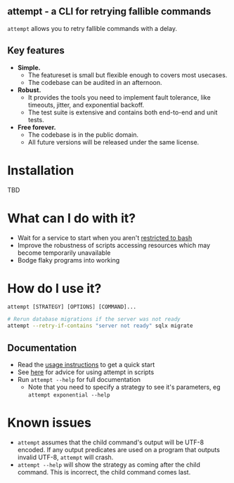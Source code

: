 attempt - a CLI for retrying fallible commands
----------------------------------------------

`attempt` allows you to retry fallible commands with a delay.

## Key features

- **Simple.**
    - The featureset is small but flexible enough to covers most usecases.
    - The codebase can be audited in an afternoon.
- **Robust.**
    - It provides the tools you need to implement fault tolerance, like
        timeouts, jitter, and exponential backoff.
    - The test suite is extensive and contains both end-to-end and unit tests.
- **Free forever.**
    - The codebase is in the public domain.
    - All future versions will be released under the same license.

# Installation

TBD

# What can I do with it?

- Wait for a service to start when you aren't [restricted to bash](https://github.com/vishnubob/wait-for-it)
- Improve the robustness of scripts accessing resources which may become temporarily unavailable
- Bodge flaky programs into working

# How do I use it?

`attempt [STRATEGY] [OPTIONS] [COMMAND]...`

```bash
# Rerun database migrations if the server was not ready
attempt --retry-if-contains "server not ready" sqlx migrate
```

## Documentation

- Read the [usage instructions](docs/usage.md) to get a quick start
- See [here](docs/scripting.md) for advice for using attempt in scripts
- Run `attempt --help` for full documentation
    - Note that you need to specify a strategy to see it's parameters,
        eg `attempt exponential --help`

# Known issues

- `attempt` assumes that the child command's output will be UTF-8 encoded.
    If any output predicates are used on a program that outputs invalid
    UTF-8, `attempt` will crash.
- `attempt --help` will show the strategy as coming after the child command.
    This is incorrect, the child command comes last.
